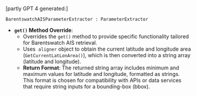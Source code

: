 \[partly GPT 4 generated:\]

`BarentswatchAISParameterExtractor : ParameterExtractor`

- **`get()` Method Override**:
    - Overrides the `get()` method to provide specific functionality tailored for Barentswatch AIS retrieval.
    - Uses  `aligner` object to obtain the current latitude and longitude area (`GetCurrentLatLonArea()`), which is then converted into a string array (latitude and longitude).
    - **Return Format**: The returned string array includes minimum and maximum values for latitude and longitude, formatted as strings. This format is chosen for compatibility with APIs or data services that require string inputs for a bounding-box (bbox).

&nbsp;